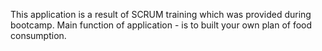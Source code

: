 This application is a result of SCRUM training which was provided during bootcamp.
Main function of application - is to built your own plan of food consumption.
